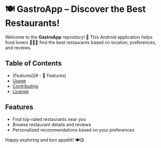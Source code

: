 # **🍽️ GastroApp – Discover the Best Restaurants!**  

Welcome to the **GastroApp** repository! 🎉 This Android application helps food lovers 🍕🍣🍔 find the best restaurants based on location, preferences, and reviews.  

## **Table of Contents**

- [Features](# - 🚀 Features)   
- [Usage](#usage)  
- [Contributing](#contributing)  
- [License](#license)  

## **Features**  

- Find top-rated restaurants near you  
- Browse restaurant details and reviews  
- Personalized recommendations based on your preferences  

Happy exploring and bon appétit! 🍽️😋  
